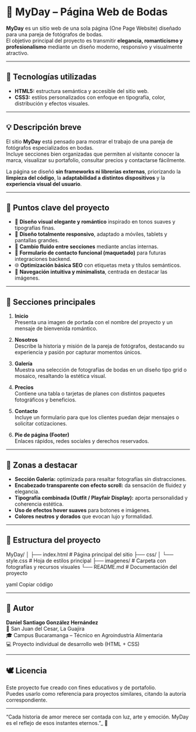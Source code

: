 # 💐 MyDay – Página Web de Bodas

**MyDay** es un sitio web de una sola página (One Page Website) diseñado para una pareja de fotógrafos de bodas.  
El objetivo principal del proyecto es transmitir **elegancia, romanticismo y profesionalismo** mediante un diseño moderno, responsivo y visualmente atractivo.

---

## 🌸 Tecnologías utilizadas

- **HTML5:** estructura semántica y accesible del sitio web.  
- **CSS3:** estilos personalizados con enfoque en tipografía, color, distribución y efectos visuales.

---

## 💡 Descripción breve

El sitio **MyDay** está pensado para mostrar el trabajo de una pareja de fotógrafos especializados en bodas.  
Incluye secciones bien organizadas que permiten al visitante conocer la marca, visualizar su portafolio, consultar precios y contactarse fácilmente.

La página se diseñó **sin frameworks ni librerías externas**, priorizando la **limpieza del código**, la **adaptabilidad a distintos dispositivos** y la **experiencia visual del usuario**.

---

## 🌹 Puntos clave del proyecto

- 🎨 **Diseño visual elegante y romántico** inspirado en tonos suaves y tipografías finas.  
- 📱 **Diseño totalmente responsivo**, adaptado a móviles, tablets y pantallas grandes.  
- 💬 **Cambio fluido entre secciones** mediante anclas internas.  
- 💌 **Formulario de contacto funcional (maquetado)** para futuras integraciones backend.  
- 🌐 **Optimización básica SEO** con etiquetas meta y títulos semánticos.  
- 🧭 **Navegación intuitiva y minimalista**, centrada en destacar las imágenes.

---

## 💞 Secciones principales

1. **Inicio**  
   Presenta una imagen de portada con el nombre del proyecto y un mensaje de bienvenida romántico.

2. **Nosotros**  
   Describe la historia y misión de la pareja de fotógrafos, destacando su experiencia y pasión por capturar momentos únicos.

3. **Galería**  
   Muestra una selección de fotografías de bodas en un diseño tipo grid o mosaico, resaltando la estética visual.

4. **Precios**  
   Contiene una tabla o tarjetas de planes con distintos paquetes fotográficos y beneficios.

5. **Contacto**  
   Incluye un formulario para que los clientes puedan dejar mensajes o solicitar cotizaciones.

6. **Pie de página (Footer)**  
   Enlaces rápidos, redes sociales y derechos reservados.

---

## 🌼 Zonas a destacar

- **Sección Galería:** optimizada para resaltar fotografías sin distracciones.  
- **Encabezado transparente con efecto scroll:** da sensación de fluidez y elegancia.  
- **Tipografía combinada (Outfit / Playfair Display):** aporta personalidad y coherencia estética.  
- **Uso de efectos hover suaves** para botones e imágenes.  
- **Colores neutros y dorados** que evocan lujo y formalidad.

---

## 🧱 Estructura del proyecto

MyDay/
│
├── index.html # Página principal del sitio
├── css/
│ └── style.css # Hoja de estilos principal
├── imagenes/ # Carpeta con fotografías y recursos visuales
└── README.md # Documentación del proyecto

yaml
Copiar código

---

## 💬 Autor

**Daniel Santiago González Hernández**  
📍 San Juan del Cesar, La Guajira  
🎓 Campus Bucaramanga – Técnico en Agroindustria Alimentaria  
💻 Proyecto individual de desarrollo web (HTML + CSS)

---

## 🕊️ Licencia

Este proyecto fue creado con fines educativos y de portafolio.  
Puedes usarlo como referencia para proyectos similares, citando la autoría correspondiente.

---

“Cada historia de amor merece ser contada con luz, arte y emoción. MyDay es el reflejo de esos instantes eternos.”_ 💖
